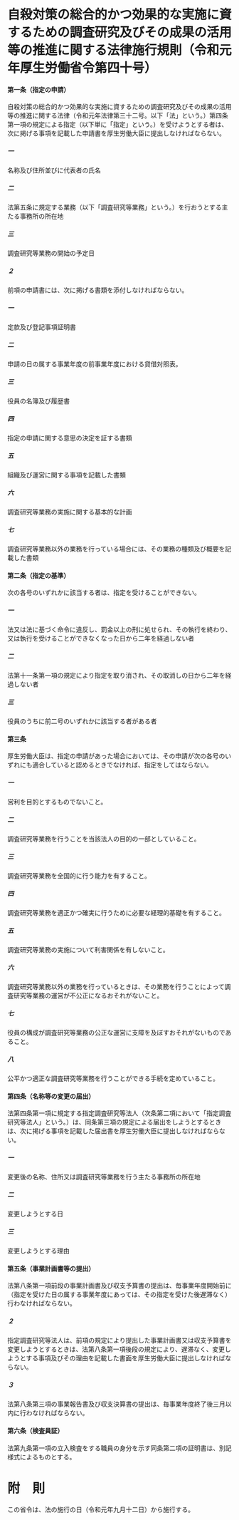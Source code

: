 # 自殺対策の総合的かつ効果的な実施に資するための調査研究及びその成果の活用等の推進に関する法律施行規則（令和元年厚生労働省令第四十号）
#### 第一条（指定の申請）
自殺対策の総合的かつ効果的な実施に資するための調査研究及びその成果の活用等の推進に関する法律（令和元年法律第三十二号。以下「法」という。）第四条第一項の規定による指定（以下単に「指定」という。）を受けようとする者は、次に掲げる事項を記載した申請書を厚生労働大臣に提出しなければならない。
##### 一
名称及び住所並びに代表者の氏名
##### 二
法第五条に規定する業務（以下「調査研究等業務」という。）を行おうとする主たる事務所の所在地
##### 三
調査研究等業務の開始の予定日
##### ２
前項の申請書には、次に掲げる書類を添付しなければならない。
##### 一
定款及び登記事項証明書
##### 二
申請の日の属する事業年度の前事業年度における貸借対照表。
##### 三
役員の名簿及び履歴書
##### 四
指定の申請に関する意思の決定を証する書類
##### 五
組織及び運営に関する事項を記載した書類
##### 六
調査研究等業務の実施に関する基本的な計画
##### 七
調査研究等業務以外の業務を行っている場合には、その業務の種類及び概要を記載した書類
#### 第二条（指定の基準）
次の各号のいずれかに該当する者は、指定を受けることができない。
##### 一
法又は法に基づく命令に違反し、罰金以上の刑に処せられ、その執行を終わり、又は執行を受けることができなくなった日から二年を経過しない者
##### 二
法第十一条第一項の規定により指定を取り消され、その取消しの日から二年を経過しない者
##### 三
役員のうちに前二号のいずれかに該当する者がある者
#### 第三条
厚生労働大臣は、指定の申請があった場合においては、その申請が次の各号のいずれにも適合していると認めるときでなければ、指定をしてはならない。
##### 一
営利を目的とするものでないこと。
##### 二
調査研究等業務を行うことを当該法人の目的の一部としていること。
##### 三
調査研究等業務を全国的に行う能力を有すること。
##### 四
調査研究等業務を適正かつ確実に行うために必要な経理的基礎を有すること。
##### 五
調査研究等業務の実施について利害関係を有しないこと。
##### 六
調査研究等業務以外の業務を行っているときは、その業務を行うことによって調査研究等業務の運営が不公正になるおそれがないこと。
##### 七
役員の構成が調査研究等業務の公正な運営に支障を及ぼすおそれがないものであること。
##### 八
公平かつ適正な調査研究等業務を行うことができる手続を定めていること。
#### 第四条（名称等の変更の届出）
法第四条第一項に規定する指定調査研究等法人（次条第二項において「指定調査研究等法人」という。）は、同条第三項の規定による届出をしようとするときは、次に掲げる事項を記載した届出書を厚生労働大臣に提出しなければならない。
##### 一
変更後の名称、住所又は調査研究等業務を行う主たる事務所の所在地
##### 二
変更しようとする日
##### 三
変更しようとする理由
#### 第五条（事業計画書等の提出）
法第八条第一項前段の事業計画書及び収支予算書の提出は、毎事業年度開始前に（指定を受けた日の属する事業年度にあっては、その指定を受けた後遅滞なく）行わなければならない。
##### ２
指定調査研究等法人は、前項の規定により提出した事業計画書又は収支予算書を変更しようとするときは、法第八条第一項後段の規定により、遅滞なく、変更しようとする事項及びその理由を記載した書面を厚生労働大臣に提出しなければならない。
##### ３
法第八条第三項の事業報告書及び収支決算書の提出は、毎事業年度終了後三月以内に行わなければならない。
#### 第六条（検査員証）
法第九条第一項の立入検査をする職員の身分を示す同条第二項の証明書は、別記様式によるものとする。
# 附　則
この省令は、法の施行の日（令和元年九月十二日）から施行する。
